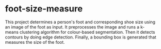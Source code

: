 # foot-size-measure
This project determines a person's foot and corresponding shoe size using an image of the foot as input. 
It preprocesses the image and runs a k-means clustering algorithm for colour-based segmentation. Then it detects contours by doing edge detection. Finally, a bounding box is generated that measures the size of the foot.
